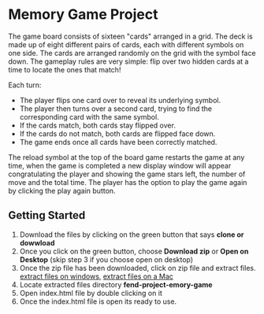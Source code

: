 # Memory Game Project

The game board consists of sixteen "cards" arranged in a grid. The deck is made up of eight different pairs of cards, each with different symbols on one side. The cards are arranged randomly on the grid with the symbol face down. The gameplay rules are very simple: flip over two hidden cards at a time to locate the ones that match!

Each turn:

- The player flips one card over to reveal its underlying symbol.
- The player then turns over a second card, trying to find the corresponding card with the same symbol.
- If the cards match, both cards stay flipped over.
- If the cards do not match, both cards are flipped face down.
- The game ends once all cards have been correctly matched.

The reload symbol at the top of the board game restarts the game at any time, when the game is completed a new display window will appear congratulating the player and showing the game stars left, the number of move and the total time. The player has the option to play the game again by clicking the play again button.

## Getting Started

1. Download the files by clicking on the green button that says **clone or dowwload**
2. Once you click on the green button, choose **Download zip** or **Open on Desktop** (skip step 3 if you choose open on desktop)
3. Once the zip file has been downloaded, click on zip file and extract files. [extract files on windows](https://support.microsoft.com/en-us/help/14200/windows-compress-uncompress-zip-files), [extract files on a Mac](http://support.topspinmedia.com/hc/en-us/articles/204262713-How-to-extract-a-zip-file-on-a-Mac)
4. Locate extracted files directory **fend-project-emory-game**
5. Open index.html file by double clicking on it
6. Once the index.html file is open its ready to use.
